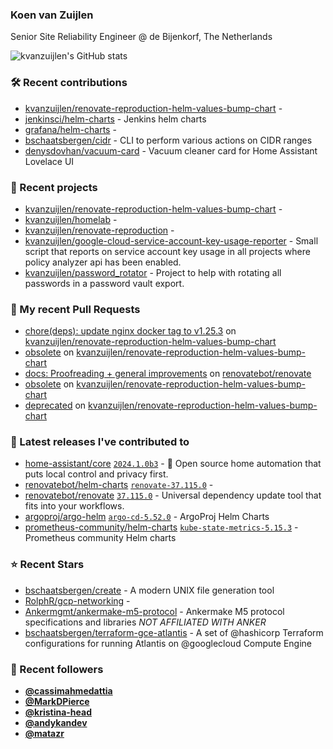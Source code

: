 ### Koen van Zuijlen

Senior Site Reliability Engineer @ de Bijenkorf, The Netherlands

![kvanzuijlen's GitHub stats](https://github-readme-stats.vercel.app/api?username=kvanzuijlen&show=reviews,discussions_started,discussions_answered,prs_merged,prs_merged_percentage&show_icons=true&theme=dark&cache_seconds=86400)

### 🛠️ Recent contributions

- [kvanzuijlen/renovate-reproduction-helm-values-bump-chart](https://github.com/kvanzuijlen/renovate-reproduction-helm-values-bump-chart) - 
- [jenkinsci/helm-charts](https://github.com/jenkinsci/helm-charts) - Jenkins helm charts
- [grafana/helm-charts](https://github.com/grafana/helm-charts) - 
- [bschaatsbergen/cidr](https://github.com/bschaatsbergen/cidr) - CLI to perform various actions on CIDR ranges
- [denysdovhan/vacuum-card](https://github.com/denysdovhan/vacuum-card) - Vacuum cleaner card for Home Assistant Lovelace UI

### 🌱 Recent projects

- [kvanzuijlen/renovate-reproduction-helm-values-bump-chart](https://github.com/kvanzuijlen/renovate-reproduction-helm-values-bump-chart) - 
- [kvanzuijlen/homelab](https://github.com/kvanzuijlen/homelab) - 
- [kvanzuijlen/renovate-reproduction](https://github.com/kvanzuijlen/renovate-reproduction) - 
- [kvanzuijlen/google-cloud-service-account-key-usage-reporter](https://github.com/kvanzuijlen/google-cloud-service-account-key-usage-reporter) - Small script that reports on service account key usage in all projects where policy analyzer api has been enabled.
- [kvanzuijlen/password_rotator](https://github.com/kvanzuijlen/password_rotator) - Project to help with rotating all passwords in a password vault export.

### 🚧 My recent Pull Requests

- [chore(deps): update nginx docker tag to v1.25.3](https://github.com/kvanzuijlen/renovate-reproduction-helm-values-bump-chart/pull/14) on [kvanzuijlen/renovate-reproduction-helm-values-bump-chart](https://github.com/kvanzuijlen/renovate-reproduction-helm-values-bump-chart)
- [obsolete](https://github.com/kvanzuijlen/renovate-reproduction-helm-values-bump-chart/pull/13) on [kvanzuijlen/renovate-reproduction-helm-values-bump-chart](https://github.com/kvanzuijlen/renovate-reproduction-helm-values-bump-chart)
- [docs: Proofreading &#43; general improvements](https://github.com/renovatebot/renovate/pull/26442) on [renovatebot/renovate](https://github.com/renovatebot/renovate)
- [obsolete](https://github.com/kvanzuijlen/renovate-reproduction-helm-values-bump-chart/pull/12) on [kvanzuijlen/renovate-reproduction-helm-values-bump-chart](https://github.com/kvanzuijlen/renovate-reproduction-helm-values-bump-chart)
- [deprecated](https://github.com/kvanzuijlen/renovate-reproduction-helm-values-bump-chart/pull/11) on [kvanzuijlen/renovate-reproduction-helm-values-bump-chart](https://github.com/kvanzuijlen/renovate-reproduction-helm-values-bump-chart)

### 🚀 Latest releases I've contributed to

- [home-assistant/core](https://github.com/home-assistant/core) [`2024.1.0b3`](https://github.com/home-assistant/core/releases/tag/2024.1.0b3) - :house_with_garden: Open source home automation that puts local control and privacy first.
- [renovatebot/helm-charts](https://github.com/renovatebot/helm-charts) [`renovate-37.115.0`](https://github.com/renovatebot/helm-charts/releases/tag/renovate-37.115.0) - 
- [renovatebot/renovate](https://github.com/renovatebot/renovate) [`37.115.0`](https://github.com/renovatebot/renovate/releases/tag/37.115.0) - Universal dependency update tool that fits into your workflows.
- [argoproj/argo-helm](https://github.com/argoproj/argo-helm) [`argo-cd-5.52.0`](https://github.com/argoproj/argo-helm/releases/tag/argo-cd-5.52.0) - ArgoProj Helm Charts
- [prometheus-community/helm-charts](https://github.com/prometheus-community/helm-charts) [`kube-state-metrics-5.15.3`](https://github.com/prometheus-community/helm-charts/releases/tag/kube-state-metrics-5.15.3) - Prometheus community Helm charts

### ⭐ Recent Stars

- [bschaatsbergen/create](https://github.com/bschaatsbergen/create) - A modern UNIX file generation tool
- [RolphR/gcp-networking](https://github.com/RolphR/gcp-networking) - 
- [Ankermgmt/ankermake-m5-protocol](https://github.com/Ankermgmt/ankermake-m5-protocol) - Ankermake M5 protocol specifications and libraries *NOT AFFILIATED WITH ANKER*
- [bschaatsbergen/terraform-gce-atlantis](https://github.com/bschaatsbergen/terraform-gce-atlantis) - A set of @hashicorp Terraform configurations for running Atlantis on @googlecloud Compute Engine

### 👀 Recent followers

- [**@cassimahmedattia**](https://github.com/cassimahmedattia)
- [**@MarkDPierce**](https://github.com/MarkDPierce)
- [**@kristina-head**](https://github.com/kristina-head)
- [**@andykandev**](https://github.com/andykandev)
- [**@matazr**](https://github.com/matazr)
